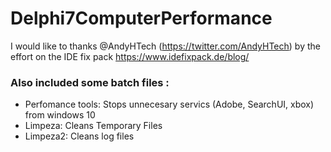 # Delphi7ComputerPerformance

I would like to thanks @AndyHTech (https://twitter.com/AndyHTech) by the effort on the IDE fix pack   https://www.idefixpack.de/blog/


### Also included some batch files :

- Perfomance tools: Stops unnecesary  servics (Adobe, SearchUI, xbox) from windows 10
- Limpeza: Cleans Temporary Files
- Limpeza2: Cleans log files 

